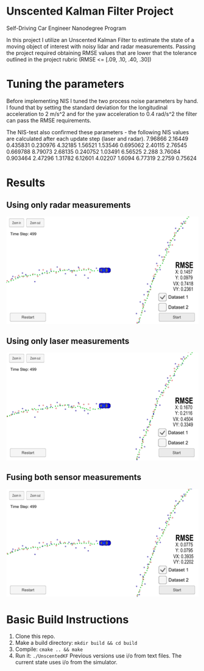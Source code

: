 # Unscented Kalman Filter Project 
Self-Driving Car Engineer Nanodegree Program

In this project I utilize an Unscented Kalman Filter to estimate the state of a moving object of interest with noisy lidar and radar measurements. Passing the project required obtaining RMSE values that are lower that the tolerance outlined in the project rubric (RMSE <= [.09, .10, .40, .30]) 

# Tuning the parameters
Before implementing NIS I tuned the two process noise parameters by hand. I found that by setting the standard deviation for the longitudinal acceleration to 2 m/s^2 and for the yaw acceleration to 0.4 rad/s^2 the filter can pass the RMSE requirements.

The NIS-test also confirmed these parameters - the following NIS values are calculated after each update step (laser and radar). 
 7.96866
 2.16449
 0.435831
 0.230976
 4.32185
 1.56521
 1.53546
 0.695062
 2.40115
 2.76545
 0.669788
 8.79073
 2.68135
 0.240752
 1.03491
 6.56525
 2.288
 3.76084
 0.903464
 2.47296
 1.31782
 6.12601
 4.02207
 1.6094
 6.77319
 2.2759
 0.75624

# Results

## Using only radar measurements
![Radar only](radar_only.jpg)

## Using only laser measurements
![Laser only](laser_only.jpg)

## Fusing both sensor measurements
![Fused](sensor_fusion.jpg)

# Basic Build Instructions

1. Clone this repo.
2. Make a build directory: `mkdir build && cd build`
3. Compile: `cmake .. && make`
4. Run it: `./UnscentedKF` Previous versions use i/o from text files.  The current state uses i/o
from the simulator.

